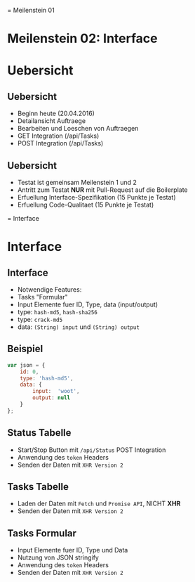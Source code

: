 
= Meilenstein 01

# Meilenstein 02: Interface

# Uebersicht

## Uebersicht

- Beginn heute (20.04.2016)
- Detailansicht Auftraege
- Bearbeiten und Loeschen von Auftraegen
- GET Integration (/api/Tasks)
- POST Integration (/api/Tasks)

## Uebersicht

- Testat ist gemeinsam Meilenstein 1 und 2
- Antritt zum Testat **NUR** mit Pull-Request auf die Boilerplate
- Erfuellung Interface-Spezifikation (15 Punkte je Testat)
- Erfuellung Code-Qualitaet (15 Punkte je Testat)



= Interface

# Interface

## Interface

- Notwendige Features:
- Tasks "Formular"
- Input Elemente fuer ID, Type, data (input/output)
- type: `hash-md5`, `hash-sha256`
- type: `crack-md5`
- data: `(String) input` und `(String) output`

## Beispiel

```javascript
var json = {
	id: 0,
	type: 'hash-md5',
	data: {
		input:  'woot',
		output: null
	}
};
```

## Status Tabelle

- Start/Stop Button mit `/api/Status` POST Integration
- Anwendung des `token` Headers
- Senden der Daten mit `XHR Version 2`

## Tasks Tabelle

- Laden der Daten mit `Fetch` und `Promise API`, NICHT **XHR**
- Senden der Daten mit `XHR Version 2`

## Tasks Formular

- Input Elemente fuer ID, Type und Data
- Nutzung von JSON stringify
- Anwendung des `token` Headers
- Senden der Daten mit `XHR Version 2`

